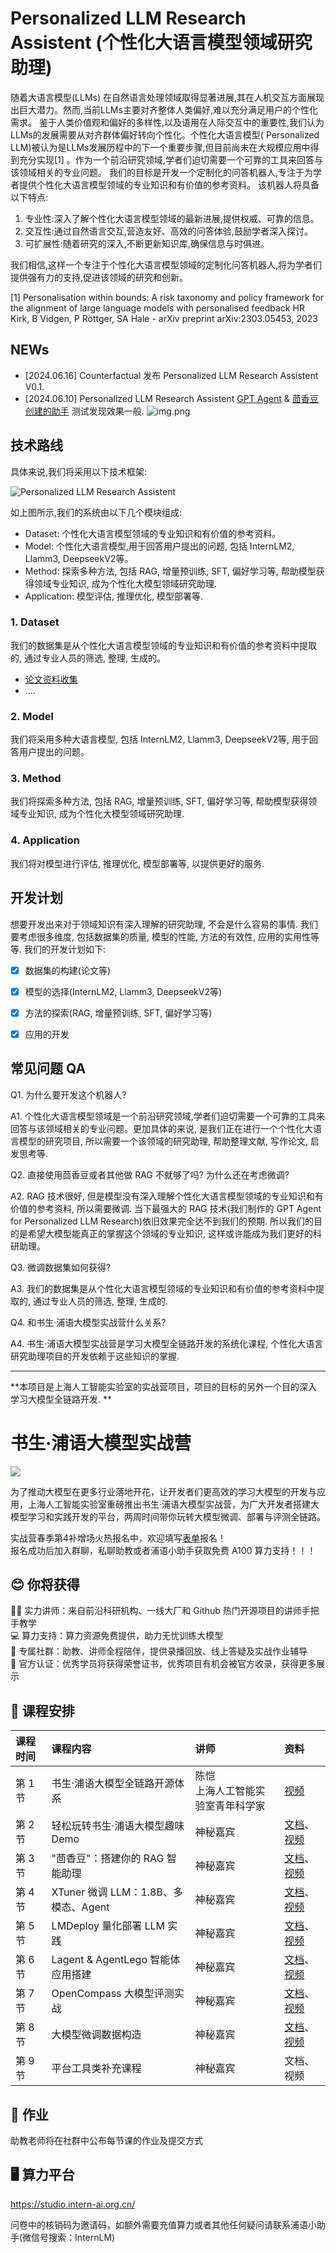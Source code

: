 # Personalized LLM Research Assistent (个性化大语言模型领域研究助理)

随着大语言模型(LLMs)
在自然语言处理领域取得显著进展,其在人机交互方面展现出巨大潜力。然而,当前LLMs主要对齐整体人类偏好,难以充分满足用户的个性化需求。
鉴于人类价值观和偏好的多样性,以及语用在人际交互中的重要性,我们认为LLMs的发展需要从对齐群体偏好转向个性化。个性化大语言模型(
Personalized LLM)被认为是LLMs发展历程中的下一个重要步骤,但目前尚未在大规模应用中得到充分实现[1]
。作为一个前沿研究领域,学者们迫切需要一个可靠的工具来回答与该领域相关的专业问题。
我们的目标是开发一个定制化的问答机器人,专注于为学者提供个性化大语言模型领域的专业知识和有价值的参考资料。
该机器人将具备以下特点:

1. 专业性:深入了解个性化大语言模型领域的最新进展,提供权威、可靠的信息。
2. 交互性:通过自然语言交互,营造友好、高效的问答体验,鼓励学者深入探讨。
3. 可扩展性:随着研究的深入,不断更新知识库,确保信息与时俱进。

我们相信,这样一个专注于个性化大语言模型领域的定制化问答机器人,将为学者们提供强有力的支持,促进该领域的研究和创新。

[1] Personalisation within bounds: A risk taxonomy and policy framework for the alignment of large language models
with personalised feedback HR Kirk, B Vidgen, P Röttger, SA Hale - arXiv preprint arXiv:2303.05453, 2023

## NEWs

- [2024.06.16] Counterfactual 发布 Personalized LLM Research Assistent V0.1. 
- [2024.06.10] Personalized LLM Research
  Assistent [GPT Agent](https://chatgpt.com/share/30ba0ff4-2986-4d40-9db6-0a97b10a0b82) & [茴香豆创建的助手](https://openxlab.org.cn/apps/detail/tpoisonooo/huixiangdou-web)
  测试发现效果一般.
![img.png](asset/img.png)


## 技术路线

具体来说,我们将采用以下技术框架:

![Personalized LLM Research Assistent](asset/framework.jpg)

如上图所示,我们的系统由以下几个模块组成:

- Dataset: 个性化大语言模型领域的专业知识和有价值的参考资料。
- Model: 个性化大语言模型,用于回答用户提出的问题, 包括 InternLM2, Llamm3, DeepseekV2等。
- Method: 探索多种方法, 包括 RAG, 增量预训练, SFT, 偏好学习等, 帮助模型获得领域专业知识, 成为个性化大模型领域研究助理.
- Application: 模型评估, 推理优化, 模型部署等.

### 1. Dataset

我们的数据集是从个性化大语言模型领域的专业知识和有价值的参考资料中提取的, 通过专业人员的筛选, 整理, 生成的。

- [论文资料收集](https://swze06osuex.feishu.cn/docx/VvfbdgciDohaNDxKnj0ccTBTnad?from=from_copylink)
- ....

### 2. Model

我们将采用多种大语言模型, 包括 InternLM2, Llamm3, DeepseekV2等, 用于回答用户提出的问题。

### 3. Method

我们将探索多种方法, 包括 RAG, 增量预训练, SFT, 偏好学习等, 帮助模型获得领域专业知识, 成为个性化大模型领域研究助理.

### 4. Application

我们将对模型进行评估, 推理优化, 模型部署等, 以提供更好的服务.

## 开发计划

想要开发出来对于领域知识有深入理解的研究助理, 不会是什么容易的事情. 我们要考虑很多维度, 包括数据集的质量, 模型的性能,
方法的有效性, 应用的实用性等等. 我们的开发计划如下:

- [x] 数据集的构建(论文等)
- [x] 模型的选择(InternLM2, Llamm3, DeepseekV2等)
- [x] 方法的探索(RAG, 增量预训练, SFT, 偏好学习等)
- [x] 应用的开发


## 常见问题 QA

Q1. 为什么要开发这个机器人?

A1. 个性化大语言模型领域是一个前沿研究领域,学者们迫切需要一个可靠的工具来回答与该领域相关的专业问题。更加具体的来说,
是我们正在进行一个个性化大语言模型的研究项目, 所以需要一个该领域的研究助理, 帮助整理文献, 写作论文, 启发思考等.

Q2. 直接使用茴香豆或者其他做 RAG 不就够了吗? 为什么还在考虑微调?

A2. RAG 技术很好, 但是模型没有深入理解个性化大语言模型领域的专业知识和有价值的参考资料, 所以需要微调. 当下最强大的
RAG 技术(我们制作的 GPT Agent for Personalized LLM Research)依旧效果完全达不到我们的预期. 所以我们的目的是希望大模型能真正的掌握这个领域的专业知识,
这样或许能成为我们更好的科研助理。

Q3. 微调数据集如何获得?

A3. 我们的数据集是从个性化大语言模型领域的专业知识和有价值的参考资料中提取的, 通过专业人员的筛选, 整理, 生成的.

Q4. 和书生·浦语大模型实战营什么关系?

A4. 书生·浦语大模型实战营是学习大模型全链路开发的系统化课程, 个性化大语言研究助理项目的开发依赖于这些知识的掌握.







---

**本项目是上海人工智能实验室的实战营项目，项目的目标的另外一个目的深入学习大模型全链路开发. **

# 书生·浦语大模型实战营

![](./asset/camp.jpg)

为了推动大模型在更多行业落地开花，让开发者们更高效的学习大模型的开发与应用，上海人工智能实验室重磅推出书生·浦语大模型实战营，为广大开发者搭建大模型学习和实践开发的平台，两周时间带你玩转大模型微调、部署与评测全链路。

实战营春季第4补增场火热报名中，欢迎填写[表单](https://www.wjx.top/vm/Yzzz2mi.aspx?udsid=876275)报名！  
报名成功后加入群聊，私聊助教或者浦语小助手获取免费 A100 算力支持！！！

## 😊 你将获得

👨‍🏫 实力讲师：来自前沿科研机构、一线大厂和 Github 热门开源项目的讲师手把手教学  
💻 算力支持：算力资源免费提供，助力无忧训练大模型  
💬 专属社群：助教、讲师全程陪伴，提供录播回放、线上答疑及实战作业辅导  
📜 官方认证：优秀学员将获得荣誉证书，优秀项目有机会被官方收录，获得更多展示

## 📅 课程安排

| 课程时间  | 课程内容                          | 讲师                     | 资料                                                                                                                                 |
|:------|:------------------------------|:-----------------------|:-----------------------------------------------------------------------------------------------------------------------------------|
| 第 1 节 | 书生·浦语大模型全链路开源体系               | 陈恺 </br>上海人工智能实验室青年科学家 | [视频](https://www.bilibili.com/video/BV1Vx421X72D/)                                                                                 |
| 第 2 节 | 轻松玩转书生·浦语大模型趣味 Demo           | 神秘嘉宾                   | [文档](https://github.com/InternLM/Tutorial/blob/camp2/helloworld/hello_world.md)、[视频](https://www.bilibili.com/video/BV1AH4y1H78d/) |
| 第 3 节 | "茴香豆"：搭建你的 RAG 智能助理	          | 神秘嘉宾                   | [文档](huixiangdou)、[视频](https://www.bilibili.com/video/BV1QA4m1F7t4)                                                              |
| 第 4 节 | XTuner 微调 LLM：1.8B、多模态、Agent	 | 神秘嘉宾                   | [文档](xtuner)、[视频](https://www.bilibili.com/video/BV15m421j78d/)                                                                  |
| 第 5 节 | LMDeploy 量化部署 LLM 实践          | 神秘嘉宾                   | [文档](lmdeploy/README.md)、[视频](https://www.bilibili.com/video/BV1tr421x75B/)                                                      |
| 第 6 节 | Lagent & AgentLego 智能体应用搭建	   | 神秘嘉宾                   | [文档](agent/README.md)、[视频](https://www.bilibili.com/video/BV1Xt4217728/)                                                         |
| 第 7 节 | OpenCompass 大模型评测实战	          | 神秘嘉宾                   | [文档](opencompass/readme.md)、[视频](https://www.bilibili.com/video/BV1Pm41127jU/)                                                     |
| 第 8 节 | 大模型微调数据构造	                    | 神秘嘉宾                   | [文档](data_fine_tuning/data_fine_tuning.md)、[视频](https://www.bilibili.com/video/BV1Dx4y1z7Ju/)                                      |
| 第 9 节 | 平台工具类补充课程	                    | 神秘嘉宾                   | 文档、视频                                                                                                                              |

## 📝 作业

助教老师将在社群中公布每节课的作业及提交方式

## 🖥️ 算力平台

https://studio.intern-ai.org.cn/

问卷中的核销码为邀请码，如额外需要充值算力或者其他任何疑问请联系浦语小助手(微信号搜索：InternLM)